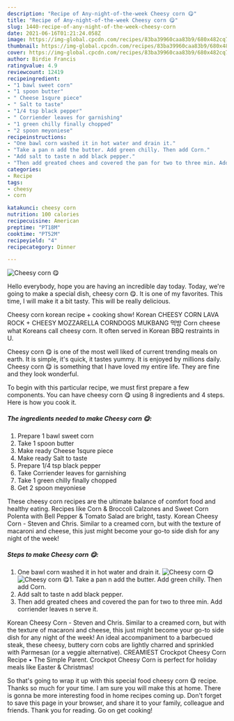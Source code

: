 ```yaml
---
description: "Recipe of Any-night-of-the-week Cheesy corn 😋"
title: "Recipe of Any-night-of-the-week Cheesy corn 😋"
slug: 1440-recipe-of-any-night-of-the-week-cheesy-corn
date: 2021-06-16T01:21:24.058Z
image: https://img-global.cpcdn.com/recipes/83ba39960caa83b9/680x482cq70/cheesy-corn-recipe-main-photo.jpg
thumbnail: https://img-global.cpcdn.com/recipes/83ba39960caa83b9/680x482cq70/cheesy-corn-recipe-main-photo.jpg
cover: https://img-global.cpcdn.com/recipes/83ba39960caa83b9/680x482cq70/cheesy-corn-recipe-main-photo.jpg
author: Birdie Francis
ratingvalue: 4.9
reviewcount: 12419
recipeingredient:
- "1 bawl sweet corn"
- "1 spoon butter"
- " Cheese 1squre piece"
- " Salt to taste"
- "1/4 tsp black pepper"
- " Corriender leaves for garnishing"
- "1 green chilly finally chopped"
- "2 spoon meyoniese"
recipeinstructions:
- "One bawl corn washed it in hot water and drain it."
- "Take a pan n add the butter. Add green chilly. Then add Corn."
- "Add salt to taste n add black pepper."
- "Then add greated chees and covered the pan for two to three min. Add corriender leaves n serve it."
categories:
- Recipe
tags:
- cheesy
- corn

katakunci: cheesy corn 
nutrition: 100 calories
recipecuisine: American
preptime: "PT18M"
cooktime: "PT52M"
recipeyield: "4"
recipecategory: Dinner

---
```



![Cheesy corn 😋](https://img-global.cpcdn.com/recipes/83ba39960caa83b9/680x482cq70/cheesy-corn-recipe-main-photo.jpg)

Hello everybody, hope you are having an incredible day today. Today, we're going to make a special dish, cheesy corn 😋. It is one of my favorites. This time, I will make it a bit tasty. This will be really delicious.

Cheesy corn korean recipe + cooking show! Korean CHEESY CORN LAVA ROCK + CHEESY MOZZARELLA CORNDOGS MUKBANG 먹방 Corn cheese what Koreans call cheesy corn. It often served in Korean BBQ restraints in U.

Cheesy corn 😋 is one of the most well liked of current trending meals on earth. It is simple, it's quick, it tastes yummy. It is enjoyed by millions daily. Cheesy corn 😋 is something that I have loved my entire life. They are fine and they look wonderful.


To begin with this particular recipe, we must first prepare a few components. You can have cheesy corn 😋 using 8 ingredients and 4 steps. Here is how you cook it.

<!--inarticleads1-->

##### The ingredients needed to make Cheesy corn 😋:

1. Prepare 1 bawl sweet corn
1. Take 1 spoon butter
1. Make ready  Cheese 1squre piece
1. Make ready  Salt to taste
1. Prepare 1/4 tsp black pepper
1. Take  Corriender leaves for garnishing
1. Take 1 green chilly finally chopped
1. Get 2 spoon meyoniese


These cheesy corn recipes are the ultimate balance of comfort food and healthy eating. Recipes like Corn &amp; Broccoli Calzones and Sweet Corn Polenta with Bell Pepper &amp; Tomato Salad are bright, tasty. Korean Cheesy Corn - Steven and Chris. Similar to a creamed corn, but with the texture of macaroni and cheese, this just might become your go-to side dish for any night of the week! 

<!--inarticleads2-->

##### Steps to make Cheesy corn 😋:

1. One bawl corn washed it in hot water and drain it.
<img src="https://img-global.cpcdn.com/steps/96ad46daa7da5200/160x128cq70/cheesy-corn-recipe-step-1-photo.jpg" alt="Cheesy corn 😋"><img src="https://img-global.cpcdn.com/steps/09828f1ff8cf19d2/160x128cq70/cheesy-corn-recipe-step-1-photo.jpg" alt="Cheesy corn 😋">1. Take a pan n add the butter. Add green chilly. Then add Corn.
1. Add salt to taste n add black pepper.
1. Then add greated chees and covered the pan for two to three min. Add corriender leaves n serve it.


Korean Cheesy Corn - Steven and Chris. Similar to a creamed corn, but with the texture of macaroni and cheese, this just might become your go-to side dish for any night of the week! An ideal accompaniment to a barbecued steak, these cheesy, buttery corn cobs are lightly charred and sprinkled with Parmesan (or a veggie alternative). CREAMIEST Crockpot Cheesy Corn Recipe • The Simple Parent. Crockpot Cheesy Corn is perfect for holiday meals like Easter &amp; Christmas! 

So that's going to wrap it up with this special food cheesy corn 😋 recipe. Thanks so much for your time. I am sure you will make this at home. There is gonna be more interesting food in home recipes coming up. Don't forget to save this page in your browser, and share it to your family, colleague and friends. Thank you for reading. Go on get cooking!
